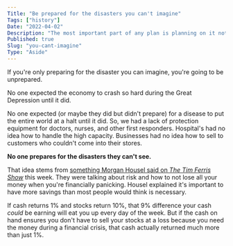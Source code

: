 ```yaml
---
Title: "Be prepared for the disasters you can't imagine"
Tags: ["history"]
Date: "2022-04-02"
Description: "The most important part of any plan is planning on it not going according to plan."
Published: true
Slug: "you-cant-imagine"
Type: "Aside"
---
```

If you're only preparing for the disaster you can imagine, you're going to be unprepared.

No one expected the economy to crash so hard during the Great Depression until it did.

No one expected (or maybe they did but didn't prepare) for a disease to put the entire world at a halt until it did. So, we had a lack of protection equipment for doctors, nurses, and other first responders. Hospital's had no idea how to handle the high capacity. Businesses had no idea how to sell to customers who couldn't come into their stores.

**No one prepares for the disasters they can't see.**

That idea stems from [something Morgan Housel said on _The Tim Ferris Show_](https://www.youtube.com/watch?v=szQwdZDiVh4&t=4s) this week. They were talking about risk and how to not lose all your money when you're financially panicking. Housel explained it's important to have more savings than most people would think is necessary.

If cash returns 1% and stocks return 10%, that 9% difference your cash _could_ be earning will eat you up every day of the week. But if the cash on hand ensures you don't have to sell your stocks at a loss because you need the money during a financial crisis, that cash actually returned much more than just 1%.
